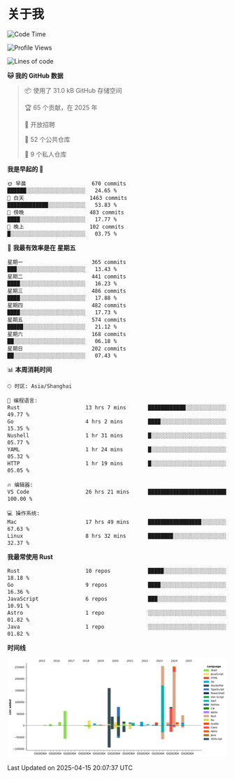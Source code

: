 # 关于我

<!--START_SECTION:waka-->
![Code Time](http://img.shields.io/badge/Code%20Time-3%2C669%20hrs%2046%20mins-blue)

![Profile Views](http://img.shields.io/badge/%E4%B8%AA%E4%BA%BA%E8%B5%84%E6%96%99%E8%A7%82%E7%9C%8B%E6%AC%A1%E6%95%B0-0-blue)

![Lines of code](https://img.shields.io/badge/%E4%BB%8E%E3%80%8CHello%20World%E3%80%8D%E8%B5%B7%E6%88%91%E5%B7%B2%E7%BB%8F%E5%86%99%E4%BA%86-1.1%20million%20%E8%A1%8C%E4%BB%A3%E7%A0%81-blue)

**🐱 我的 GitHub 数据** 

> 📦  使用了 31.0 kB GitHub 存储空间 
 > 
> 🏆 65 个贡献，在 2025 年
 > 
> 💼 开放招聘
 > 
> 📜 52 个公共仓库 
 > 
> 🔑 9 个私人仓库 
 > 
**我是早起的 🐤** 

```text
🌞 早晨                     670 commits         ██████░░░░░░░░░░░░░░░░░░░   24.65 % 
🌆 白天                     1463 commits        █████████████░░░░░░░░░░░░   53.83 % 
🌃 傍晚                     483 commits         ████░░░░░░░░░░░░░░░░░░░░░   17.77 % 
🌙 晚上                     102 commits         █░░░░░░░░░░░░░░░░░░░░░░░░   03.75 % 
```
📅 **我最有效率是在 星期五** 

```text
星期一                      365 commits         ███░░░░░░░░░░░░░░░░░░░░░░   13.43 % 
星期二                      441 commits         ████░░░░░░░░░░░░░░░░░░░░░   16.23 % 
星期三                      486 commits         ████░░░░░░░░░░░░░░░░░░░░░   17.88 % 
星期四                      482 commits         ████░░░░░░░░░░░░░░░░░░░░░   17.73 % 
星期五                      574 commits         █████░░░░░░░░░░░░░░░░░░░░   21.12 % 
星期六                      168 commits         ██░░░░░░░░░░░░░░░░░░░░░░░   06.18 % 
星期日                      202 commits         ██░░░░░░░░░░░░░░░░░░░░░░░   07.43 % 
```


📊 **本周消耗时间** 

```text
🕑︎ 时区: Asia/Shanghai

💬 编程语言: 
Rust                     13 hrs 7 mins       ████████████░░░░░░░░░░░░░   49.77 % 
Go                       4 hrs 2 mins        ████░░░░░░░░░░░░░░░░░░░░░   15.35 % 
Nushell                  1 hr 31 mins        █░░░░░░░░░░░░░░░░░░░░░░░░   05.77 % 
YAML                     1 hr 24 mins        █░░░░░░░░░░░░░░░░░░░░░░░░   05.32 % 
HTTP                     1 hr 19 mins        █░░░░░░░░░░░░░░░░░░░░░░░░   05.05 % 

🔥 编辑器: 
VS Code                  26 hrs 21 mins      █████████████████████████   100.00 % 

💻 操作系统: 
Mac                      17 hrs 49 mins      █████████████████░░░░░░░░   67.63 % 
Linux                    8 hrs 32 mins       ████████░░░░░░░░░░░░░░░░░   32.37 % 
```

**我最常使用 Rust** 

```text
Rust                     10 repos            █████░░░░░░░░░░░░░░░░░░░░   18.18 % 
Go                       9 repos             ████░░░░░░░░░░░░░░░░░░░░░   16.36 % 
JavaScript               6 repos             ███░░░░░░░░░░░░░░░░░░░░░░   10.91 % 
Astro                    1 repo              ░░░░░░░░░░░░░░░░░░░░░░░░░   01.82 % 
Java                     1 repo              ░░░░░░░░░░░░░░░░░░░░░░░░░   01.82 % 
```



**时间线**

![Lines of Code chart](https://raw.githubusercontent.com/catusax/catusax/master/assets/bar_graph.png)


 Last Updated on 2025-04-15 20:07:37 UTC
<!--END_SECTION:waka-->
